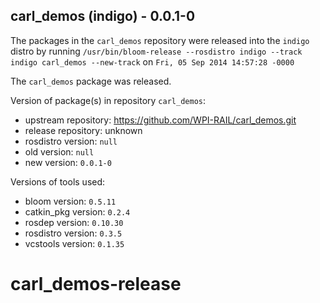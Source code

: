 ## carl_demos (indigo) - 0.0.1-0

The packages in the `carl_demos` repository were released into the `indigo` distro by running `/usr/bin/bloom-release --rosdistro indigo --track indigo carl_demos --new-track` on `Fri, 05 Sep 2014 14:57:28 -0000`

The `carl_demos` package was released.

Version of package(s) in repository `carl_demos`:
- upstream repository: https://github.com/WPI-RAIL/carl_demos.git
- release repository: unknown
- rosdistro version: `null`
- old version: `null`
- new version: `0.0.1-0`

Versions of tools used:
- bloom version: `0.5.11`
- catkin_pkg version: `0.2.4`
- rosdep version: `0.10.30`
- rosdistro version: `0.3.5`
- vcstools version: `0.1.35`


carl_demos-release
==================
